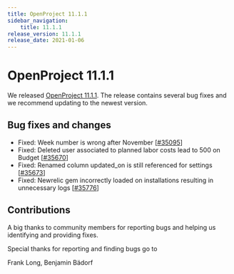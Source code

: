 ```yaml
---
title: OpenProject 11.1.1
sidebar_navigation:
    title: 11.1.1
release_version: 11.1.1
release_date: 2021-01-06
---
```


# OpenProject 11.1.1

We released [OpenProject 11.1.1](https://community.openproject.org/versions/1463).
The release contains several bug fixes and we recommend updating to the newest version.

<!--more-->
## Bug fixes and changes

- Fixed: Week number is wrong after November \[[#35095](https://community.openproject.org/wp/35095)\]
- Fixed: Deleted user associated to planned labor costs lead to 500 on Budget \[[#35670](https://community.openproject.org/wp/35670)\]
- Fixed: Renamed column updated_on is still referenced for settings \[[#35673](https://community.openproject.org/wp/35673)\]
- Fixed: Newrelic gem incorrectly loaded on installations resulting in unnecessary logs \[[#35776](https://community.openproject.org/wp/35776)\]

## Contributions
A big thanks to community members for reporting bugs and helping us identifying and providing fixes.

Special thanks for reporting and finding bugs go to

Frank Long, Benjamin Bädorf
